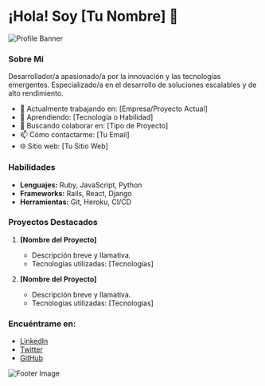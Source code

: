 # ¡Hola! Soy [Tu Nombre] 🚀

![Profile Banner](https://example.com/tu-imagen-de-banner.jpg)

### Sobre Mí

Desarrollador/a apasionado/a por la innovación y las tecnologías emergentes. Especializado/a en el desarrollo de soluciones escalables y de alto rendimiento.

- 🔭 Actualmente trabajando en: [Empresa/Proyecto Actual]
- 🌱 Aprendiendo: [Tecnología o Habilidad]
- 👯 Buscando colaborar en: [Tipo de Proyecto]
- 📫 Cómo contactarme: [Tu Email]
- 🌐 Sitio web: [Tu Sitio Web]

### Habilidades

- **Lenguajes:** Ruby, JavaScript, Python
- **Frameworks:** Rails, React, Django
- **Herramientas:** Git, Heroku, CI/CD

### Proyectos Destacados

1. **[Nombre del Proyecto]**
   - Descripción breve y llamativa.
   - Tecnologías utilizadas: [Tecnologías]

2. **[Nombre del Proyecto]**
   - Descripción breve y llamativa.
   - Tecnologías utilizadas: [Tecnologías]

### Encuéntrame en:

- [LinkedIn](https://linkedin.com/in/tu-usuario)
- [Twitter](https://twitter.com/tu-usuario)
- [GitHub](https://github.com/tu-usuario)

![Footer Image](https://example.com/tu-imagen-de-footer.jpg)
